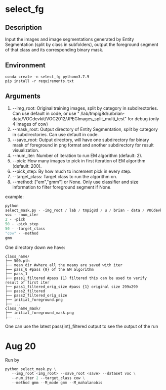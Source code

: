 # select_fg

## Description

Input the images and image segmentations generated by Entity Segmentation (split by class in subfolders), output the
foreground segment of that class and its corresponding binary mask.

## Environment

```
conda create -n select_fg python=3.7.9
pip install -r requirements.txt
```

## Arguments

1. --img_root: Original training images, split by category in subdirectories. Can use default in code, or use "
   /lab/tmpig8d/u/brian-data/VOCdevkit/VOC2012/JPEGImages_split_multi_test" for debug (only 4 images of cow)
2. --mask_root: Output directory of Entity Segmentation, split by category in subdirectories. Can use default in code.
4. --save_root: Output directory, will have one subdirectory for binary mask of foreground in png format and another
   subdirectory for result visualization.
5. --num_iter: Number of iteration to run EM algorithm (default: 2).
6. --pick: How many images to pick in first iteration of EM algorithm (default: 200).
7. --pick_step: By how much to increment pick in every step.
8. --target_class: Target class to run the algorithm on.
9. --method: ["em","gmm"] or None. Only use classifier and size information to filter foreground segment if None.

example:

```python
python
select_mask.py - -img_root / lab / tmpig8d / u / brian - data / VOCdevkit / VOC2012 / JPEGImages_split_multi_test - -save_root / lab / tmpig8d / u / brian - data / VOCdevkit / VOC2012 / mask_test_gmm - -dataset
voc - -num_iter
2 - -pick
50 - -pick_step
50 - -target_class
"cow" - -method
gmm
```

One directory down we have:

```
class_name/
├── 500.pth
├── mean_dir #where all the means are saved with iter
├── pass_0 #pass {0} of the EM algorithm 
├── pass_1 
├── pass1_filtered #pass {1} filtered this can be used to verify result of first iter
├── pass1_filtered_orig_size #pass {1} original size 299x299
├── pass2_filtered 
├── pass2_filtered_orig_size
├── initial_foreground.png 
├── ...
class_name_mask/
├── initial_foreground_mask.png 
├── ...
```

One can use the latest pass{int}_filtered output to see the output of the run 


# Aug 20
Run by
```python
python select_mask.py \
   --img_root <img_root> --save_root <save> --dataset voc \
   --num_iter 2 --target_class cow \
   --method gmm --M_mode gmm --M_mahalanobis
```